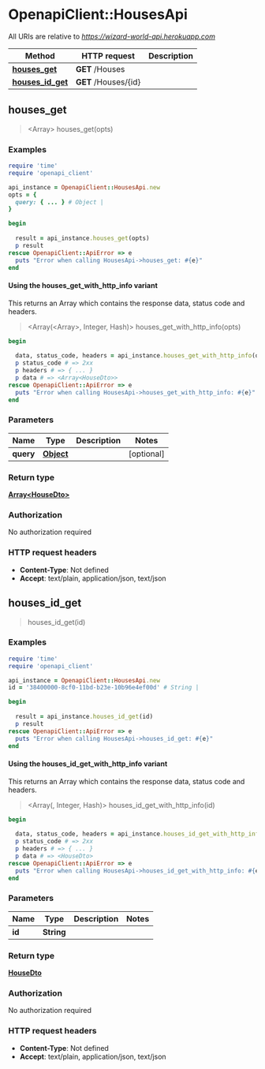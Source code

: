 # OpenapiClient::HousesApi

All URIs are relative to *https://wizard-world-api.herokuapp.com*

| Method | HTTP request | Description |
| ------ | ------------ | ----------- |
| [**houses_get**](HousesApi.md#houses_get) | **GET** /Houses |  |
| [**houses_id_get**](HousesApi.md#houses_id_get) | **GET** /Houses/{id} |  |


## houses_get

> <Array<HouseDto>> houses_get(opts)



### Examples

```ruby
require 'time'
require 'openapi_client'

api_instance = OpenapiClient::HousesApi.new
opts = {
  query: { ... } # Object | 
}

begin
  
  result = api_instance.houses_get(opts)
  p result
rescue OpenapiClient::ApiError => e
  puts "Error when calling HousesApi->houses_get: #{e}"
end
```

#### Using the houses_get_with_http_info variant

This returns an Array which contains the response data, status code and headers.

> <Array(<Array<HouseDto>>, Integer, Hash)> houses_get_with_http_info(opts)

```ruby
begin
  
  data, status_code, headers = api_instance.houses_get_with_http_info(opts)
  p status_code # => 2xx
  p headers # => { ... }
  p data # => <Array<HouseDto>>
rescue OpenapiClient::ApiError => e
  puts "Error when calling HousesApi->houses_get_with_http_info: #{e}"
end
```

### Parameters

| Name | Type | Description | Notes |
| ---- | ---- | ----------- | ----- |
| **query** | [**Object**](.md) |  | [optional] |

### Return type

[**Array&lt;HouseDto&gt;**](HouseDto.md)

### Authorization

No authorization required

### HTTP request headers

- **Content-Type**: Not defined
- **Accept**: text/plain, application/json, text/json


## houses_id_get

> <HouseDto> houses_id_get(id)



### Examples

```ruby
require 'time'
require 'openapi_client'

api_instance = OpenapiClient::HousesApi.new
id = '38400000-8cf0-11bd-b23e-10b96e4ef00d' # String | 

begin
  
  result = api_instance.houses_id_get(id)
  p result
rescue OpenapiClient::ApiError => e
  puts "Error when calling HousesApi->houses_id_get: #{e}"
end
```

#### Using the houses_id_get_with_http_info variant

This returns an Array which contains the response data, status code and headers.

> <Array(<HouseDto>, Integer, Hash)> houses_id_get_with_http_info(id)

```ruby
begin
  
  data, status_code, headers = api_instance.houses_id_get_with_http_info(id)
  p status_code # => 2xx
  p headers # => { ... }
  p data # => <HouseDto>
rescue OpenapiClient::ApiError => e
  puts "Error when calling HousesApi->houses_id_get_with_http_info: #{e}"
end
```

### Parameters

| Name | Type | Description | Notes |
| ---- | ---- | ----------- | ----- |
| **id** | **String** |  |  |

### Return type

[**HouseDto**](HouseDto.md)

### Authorization

No authorization required

### HTTP request headers

- **Content-Type**: Not defined
- **Accept**: text/plain, application/json, text/json

